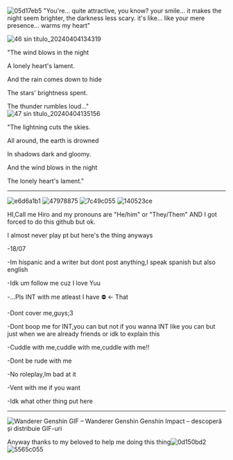 
![05d17eb5](https://github.com/windhiro/windhiro/assets/165987285/f9374d1c-0c8a-4edf-aae5-651faad555df)
"You're... quite attractive, you know? your smile... it makes the night seem brighter, the darkness less scary. it's like... like your mere presence... warms my heart"


![46 sin título_20240404134319](https://github.com/windhiro/windhiro/assets/165987285/71be4b54-2032-4250-b65d-64242c9d35f5)

  "The wind blows in the night
  
  A lonely heart's lament.                                                      
  
  And the rain comes down to hide
  
  The stars' brightness spent.
  
  The thunder rumbles loud..."                                                 
                                            ![47 sin título_20240404135156](https://github.com/windhiro/windhiro/assets/165987285/68b1c47b-4b72-4dc9-8937-f8c8c7a6bbe9)

  "The lightning cuts the skies.
  
  All around, the earth is drowned
  
  In shadows dark and gloomy.
  
  And the wind blows in the night
  
  The lonely heart's lament."
  ***

  ![e6d6a1b1](https://github.com/windhiro/windhiro/assets/165987285/1c39fc72-a2cf-498b-a8d0-9d67e6525832)
![47978875](https://github.com/windhiro/windhiro/assets/165987285/3b811910-a2d3-4762-9507-7bd2658f320c)
![7c49c055](https://github.com/windhiro/windhiro/assets/165987285/2da2164c-06ea-45df-bb98-0be7c15c507f)
![140523ce](https://github.com/windhiro/windhiro/assets/165987285/550f9072-51cc-47a8-93ab-484f42b050e6)

HI,Call me Hiro and my pronouns are "He/him" or "They/Them"
AND I got forced to do this github but ok.

I almost never play pt but here's the thing anyways

-18/07

-Im hispanic and a writer but dont post anything,I speak spanish but also english

-Idk um follow me cuz I love Yuu

-...Pls INT with me atleast I have ⛔ <- That

-Dont cover me,guys;3

-Dont boop me for INT,you can but not if you wanna INT like you can but just when we are already friends or idk to explain this

-Cuddle with me,cuddle with me,cuddle with me!! 

-Dont be rude with me

-No roleplay,Im bad at it

-Vent with me if you want



-Idk what other thing put here
***
![Wanderer Genshin GIF – Wanderer Genshin Genshin Impact – descoperă și distribuie GIF-uri](https://github.com/windhiro/windhiro/assets/165987285/555c81bd-9b8c-4044-8d64-5b56c8a05e23)

Anyway thanks to my beloved to help me doing this thing![0d150bd2](https://github.com/windhiro/windhiro/assets/165987285/5bb8493a-0748-4f74-8f90-c4c25f52a48a)![5565c055](https://github.com/windhiro/windhiro/assets/165987285/15db7d23-3ff8-46f3-8caa-8ec17cad9dba)



